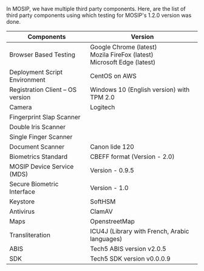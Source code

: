 In MOSIP, we have multiple third party components. Here, are the list of third party components using which testing for MOSIP's 1.2.0 version was done.

|Components|	Version|
|----|----|
|Browser Based Testing |	Google Chrome (latest) <br/>Mozila FireFox (latest) <br/>Microsoft Edge (latest)|
|Deployment Script Environment |	CentOS on AWS |
|Registration Client – OS version |	Windows 10 (English version)  with TPM 2.0|
|Camera |	Logitech |
|Fingerprint Slap Scanner| |
|Double Iris Scanner||
|Single Finger Scanner| |
|Document Scanner | Canon lide 120 |
|Biometrics Standard |	CBEFF format (Version - 2.0)|
|MOSIP Device Service (MDS) |	Version - 0.9.5 |
|Secure Biometric Interface | Version - 1.0 |
|Keystore| SoftHSM |
|Antivirus|	ClamAV |
|Maps	| OpenstreetMap |	
|Transliteration |	ICU4J (Library with French, Arabic languages)|
|ABIS | Tech5 ABIS version v2.0.5| 
|SDK | Tech5 SDK version v0.0.0.9|
